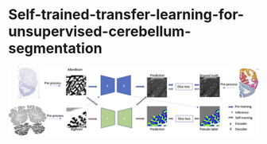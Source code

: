 # Self-trained-transfer-learning-for-unsupervised-cerebellum-segmentation

![Our proposed framework](figs/flowchart.png)
